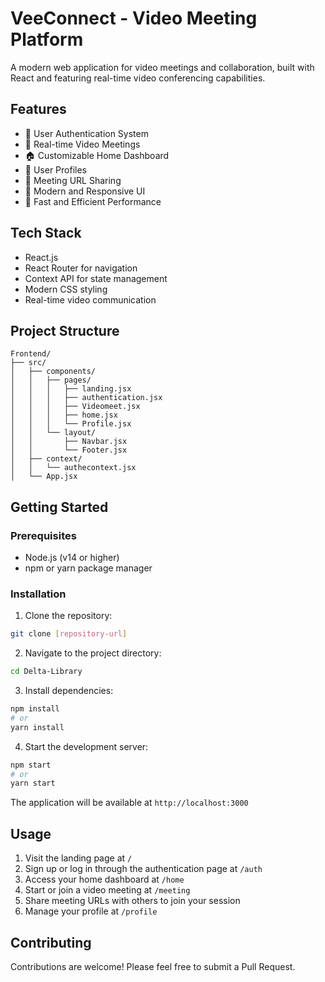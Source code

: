 # VeeConnect - Video Meeting Platform

A modern web application for video meetings and collaboration, built with React and featuring real-time video conferencing capabilities.

## Features

- 🔐 User Authentication System
- 🎥 Real-time Video Meetings
- 🏠 Customizable Home Dashboard
- 👤 User Profiles
- 🎯 Meeting URL Sharing
- 🎨 Modern and Responsive UI
- 🚀 Fast and Efficient Performance

## Tech Stack

- React.js
- React Router for navigation
- Context API for state management
- Modern CSS styling
- Real-time video communication

## Project Structure

```
Frontend/
├── src/
│   ├── components/
│   │   ├── pages/
│   │   │   ├── landing.jsx
│   │   │   ├── authentication.jsx
│   │   │   ├── Videomeet.jsx
│   │   │   ├── home.jsx
│   │   │   └── Profile.jsx
│   │   └── layout/
│   │       ├── Navbar.jsx
│   │       └── Footer.jsx
│   ├── context/
│   │   └── authecontext.jsx
│   └── App.jsx
```

## Getting Started

### Prerequisites

- Node.js (v14 or higher)
- npm or yarn package manager

### Installation

1. Clone the repository:
```bash
git clone [repository-url]
```

2. Navigate to the project directory:
```bash
cd Delta-Library
```

3. Install dependencies:
```bash
npm install
# or
yarn install
```

4. Start the development server:
```bash
npm start
# or
yarn start
```

The application will be available at `http://localhost:3000`

## Usage

1. Visit the landing page at `/`
2. Sign up or log in through the authentication page at `/auth`
3. Access your home dashboard at `/home`
4. Start or join a video meeting at `/meeting`
5. Share meeting URLs with others to join your session
6. Manage your profile at `/profile`

## Contributing

Contributions are welcome! Please feel free to submit a Pull Request.


